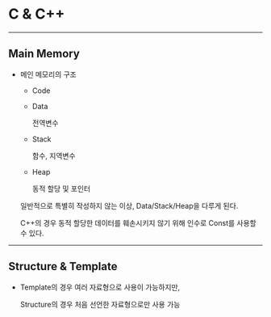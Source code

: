 # C & C++

---

## Main Memory

- 메인 메모리의 구조

  - Code

  - Data

    전역변수

  - Stack

    함수, 지역변수

  - Heap

    동적 할당 및 포인터

  일반적으로 특별히 작성하지 않는 이상, Data/Stack/Heap을 다루게 된다.

  C++의 경우 동적 할당한 데이터를 훼손시키지 않기 위해 인수로 Const를 사용할 수 있다.

---

## Structure & Template

- Template의 경우 여러 자료형으로 사용이 가능하지만,

  Structure의 경우 처음 선언한 자료형으로만 사용 가능
